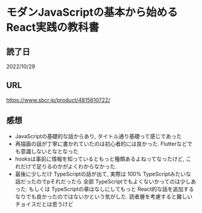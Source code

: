 # モダンJavaScriptの基本から始める React実践の教科書

## 読了日

2022/10/29

## URL

https://www.sbcr.jp/product/4815610722/

## 感想

- JavaScriptの基礎的な話からあり, タイトル通り基礎って感じであった
- 再描画の話が丁寧に書かれていたのは初心者的には良かった. Flutterなどでも意識しないとなとなった
- hooksは事前に情報を知っているともっと種類あるよねってなったけど, これだけで足りるのかがよくわからなかった.
- 最後に少しだけ TypeScriptの話が出て, 実際は 100% TypeScriptみたいな話だったのでpそれだったら 全部 TypeScriptでもよくないかってのは少しあった. もしくは TypeScriptの章はなしにしてもっと React的な話を追加するなりでも良かったのではないかという気がした. 読者層を考慮すると難しいチョイスだとは思うけど
